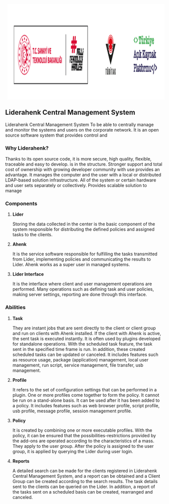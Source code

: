 <div align="top">
  <div style="display: flex;">&nbsp; &nbsp; &nbsp; &nbsp;&nbsp; &nbsp; &nbsp; &nbsp; &nbsp; &nbsp; &nbsp; &nbsp;&nbsp; &nbsp; &nbsp; &nbsp; &nbsp; &nbsp; &nbsp; &nbsp;&nbsp;
        <img style="" src="./images/yeni logo kullanımı.png" class="img-fluid" alt="">&nbsp; &nbsp; &nbsp; &nbsp;&nbsp; &nbsp; &nbsp; &nbsp;
  </div>
</div>

## Liderahenk Central Management System

Liderahenk Central Management System
To be able to centrally manage and monitor the systems and users on the corporate network.
It is an open source software system that provides control and

### Why Liderahenk?

Thanks to its open source code, it is more secure, high quality, flexible, traceable and easy to develop.
is in the structure. Stronger support and total cost of ownership with growing developer community with use
provides an advantage. It manages the computer and the user with a local or distributed LDAP-based solution infrastructure.
All of the system or certain hardware and user sets separately or collectively.
Provides scalable solution to manage

### Components

1. **Lider**

	Storing the data collected in the center is the basic component of the system responsible for distributing the defined policies and assigned tasks to the clients.

2. **Ahenk**

	It is the service software responsible for fulfilling the tasks transmitted from Lider, implementing policies and communicating the results to Lider. Ahenk works as a super user in managed systems.

3. **Lider Interface**

	It is the interface where client and user management operations are performed. Many operations such as defining task and user policies, making server settings, reporting are done through this interface.

### Abilities
1. **Task**

	They are instant jobs that are sent directly to the client or client group and run on clients with Ahenk installed. If the client with Ahenk is active, the sent task is executed instantly. It is often used by plugins developed for standalone operations. With the scheduled task feature, the task sent in the specified time frame is run. In addition, these created scheduled tasks can be updated or canceled. It includes features such as resource usage, package (application) management, local user management, run script, service management, file transfer, usb management.

2. **Profile**

	It refers to the set of configuration settings that can be performed in a plugin. One or more profiles come together to form the policy. It cannot be run on a stand-alone basis. It can be used after it has been added to a policy. It includes features such as web browser profile, script profile, usb profile, message profile, session management profile.

3. **Policy**

	It is created by combining one or more executable profiles. With the policy, it can be ensured that the possibilities-restrictions provided by the add-ons are operated according to the characteristics of a mass. They apply to the user group. After the policy is assigned to the user group, it is applied by querying the Lider during user login.

4. **Reports**

	A detailed search can be made for the clients registered in Liderahenk Central Management System, and a report can be obtained and a Client Group can be created according to the search results. The task details sent to the clients can be queried on the Lider. In addition, a report of the tasks sent on a scheduled basis can be created, rearranged and canceled.

<link href="/lider3.0/assets/style.css" rel="stylesheet"></link>

